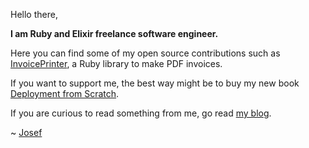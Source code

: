 Hello there,

**I am Ruby and Elixir freelance software engineer.**

Here you can find some of my open source contributions such as [InvoicePrinter](https://github.com/strzibny/invoice_printer), a Ruby library to make PDF invoices. 

If you want to support me, the best way might be to buy my new book [Deployment from Scratch](https://deploymentfromscratch.com/).

If you are curious to read something from me, go read [my blog](https://nts.strzibny.name/).

~ [Josef](https://strzibny.name)


